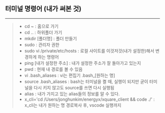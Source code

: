 ## 터미널 명령어 (내가 써본 것)
-------------------------------------
> - cd ~  : 홈으로 가기
> - cd .. : 하위폴더 가기
> - mkdir [폴더명] : 폴더 만들기
> - sudo : 관리자 권한
> - sudo vi /private/etc/hosts : 로컬 사이트를 이것저것(내가 설정한)해서 변경하게 하는 명령어
> - ping [내가 설정한 주소] : 내가 설정한 주소가 잘 돌아가고 있는지
> - pwd : 현재 내 경로를 볼 수 있음
> - vi .bash_aliases : vi는 편집기 .bash_[원하는 명]
> - source .bash_aliases : bash는 터미널을 켤 때, 실행이 되지만 굳이 터미널을 다시 키지 않고도 source를 쓰면 다시 실행됨
> - alias : 내가 가지고 있는 alias들의 정보를 알 수 있다.
> - x_cli='cd /Users/jonghunkim/energyx/xquare_client && code ./' : x_cli는 내가 원하는 명 경로복사 후, vscode 실행까지
